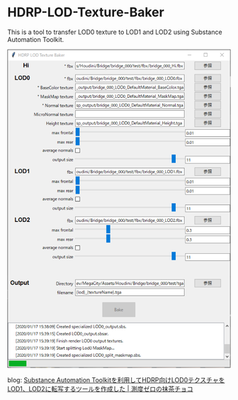 # HDRP-LOD-Texture-Baker

This is a tool to transfer LOD0 texture to LOD1 and LOD2 using Substance Automation Toolkit.

![screenshot](./screenshot.png)

blog: [Substance Automation Toolkitを利用してHDRP向けLOD0テクスチャをLOD1、LOD2に転写するツールを作成した | 測度ゼロの抹茶チョコ](https://matcha-choco010.net/2020/01/17/hdrp-lod-texture-baker/)
